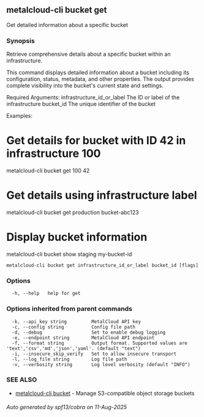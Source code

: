 ## metalcloud-cli bucket get

Get detailed information about a specific bucket

### Synopsis

Retrieve comprehensive details about a specific bucket within an infrastructure.

This command displays detailed information about a bucket including its configuration,
status, metadata, and other properties. The output provides complete visibility into
the bucket's current state and settings.

Required Arguments:
  infrastructure_id_or_label    The ID or label of the infrastructure
  bucket_id                     The unique identifier of the bucket

Examples:
  # Get details for bucket with ID 42 in infrastructure 100
  metalcloud-cli bucket get 100 42

  # Get details using infrastructure label
  metalcloud-cli bucket get production bucket-abc123

  # Display bucket information
  metalcloud-cli bucket show staging my-bucket-id

```
metalcloud-cli bucket get infrastructure_id_or_label bucket_id [flags]
```

### Options

```
  -h, --help   help for get
```

### Options inherited from parent commands

```
  -k, --api_key string         MetalCloud API key
  -c, --config string          Config file path
  -d, --debug                  Set to enable debug logging
  -e, --endpoint string        MetalCloud API endpoint
  -f, --format string          Output format. Supported values are 'text','csv','md','json','yaml'. (default "text")
  -i, --insecure_skip_verify   Set to allow insecure transport
  -l, --log_file string        Log file path
  -v, --verbosity string       Log level verbosity (default "INFO")
```

### SEE ALSO

* [metalcloud-cli bucket](metalcloud-cli_bucket.md)	 - Manage S3-compatible object storage buckets

###### Auto generated by spf13/cobra on 11-Aug-2025
